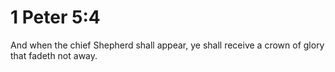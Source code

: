 # 1 Peter 5:4

And when the chief Shepherd shall appear, ye shall receive a crown of glory that fadeth not away.